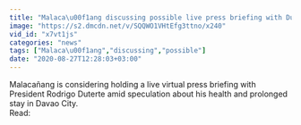 ```yaml
---
title: "Malaca\u00f1ang discussing possible live press briefing with Duterte"
image: "https://s2.dmcdn.net/v/SQQWO1VHtEfg3ttno/x240"
vid_id: "x7vt1js"
categories: "news"
tags: ["Malaca\u00f1ang","discussing","possible"]
date: "2020-08-27T12:28:03+03:00"
---
```

Malacañang is considering holding a live virtual press briefing with President Rodrigo Duterte amid speculation about his health and prolonged stay in Davao City.  <br>Read: 
